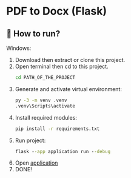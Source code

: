 # PDF to Docx (Flask)

## 🏃 How to run?
Windows:
1. Download then extract or clone this project.
2. Open terminal then cd to this project.
   ```cmd
   cd PATH_OF_THE_PROJECT
   ```
3. Generate and activate virtual environment:
   ```cmd
   py -3 -m venv .venv
   .venv\Scripts\activate
   ```
4. Install required modules:
    ```cmd
   pip install -r requirements.txt
    ```
5. Run project:
   ```cmd
   flask --app application run --debug
   ```
6. Open [application](http://127.0.0.1:5000/)
7. DONE!
